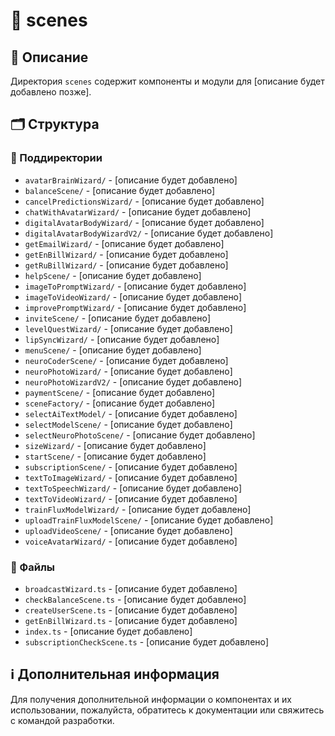 # 📁 scenes

## 📝 Описание
Директория `scenes` содержит компоненты и модули для [описание будет добавлено позже].

## 🗂️ Структура

### 📂 Поддиректории

- `avatarBrainWizard/` - [описание будет добавлено]
- `balanceScene/` - [описание будет добавлено]
- `cancelPredictionsWizard/` - [описание будет добавлено]
- `chatWithAvatarWizard/` - [описание будет добавлено]
- `digitalAvatarBodyWizard/` - [описание будет добавлено]
- `digitalAvatarBodyWizardV2/` - [описание будет добавлено]
- `getEmailWizard/` - [описание будет добавлено]
- `getEnBillWizard/` - [описание будет добавлено]
- `getRuBillWizard/` - [описание будет добавлено]
- `helpScene/` - [описание будет добавлено]
- `imageToPromptWizard/` - [описание будет добавлено]
- `imageToVideoWizard/` - [описание будет добавлено]
- `improvePromptWizard/` - [описание будет добавлено]
- `inviteScene/` - [описание будет добавлено]
- `levelQuestWizard/` - [описание будет добавлено]
- `lipSyncWizard/` - [описание будет добавлено]
- `menuScene/` - [описание будет добавлено]
- `neuroCoderScene/` - [описание будет добавлено]
- `neuroPhotoWizard/` - [описание будет добавлено]
- `neuroPhotoWizardV2/` - [описание будет добавлено]
- `paymentScene/` - [описание будет добавлено]
- `sceneFactory/` - [описание будет добавлено]
- `selectAiTextModel/` - [описание будет добавлено]
- `selectModelScene/` - [описание будет добавлено]
- `selectNeuroPhotoScene/` - [описание будет добавлено]
- `sizeWizard/` - [описание будет добавлено]
- `startScene/` - [описание будет добавлено]
- `subscriptionScene/` - [описание будет добавлено]
- `textToImageWizard/` - [описание будет добавлено]
- `textToSpeechWizard/` - [описание будет добавлено]
- `textToVideoWizard/` - [описание будет добавлено]
- `trainFluxModelWizard/` - [описание будет добавлено]
- `uploadTrainFluxModelScene/` - [описание будет добавлено]
- `uploadVideoScene/` - [описание будет добавлено]
- `voiceAvatarWizard/` - [описание будет добавлено]

### 📄 Файлы

- `broadcastWizard.ts` - [описание будет добавлено]
- `checkBalanceScene.ts` - [описание будет добавлено]
- `createUserScene.ts` - [описание будет добавлено]
- `getEnBillWizard.ts` - [описание будет добавлено]
- `index.ts` - [описание будет добавлено]
- `subscriptionCheckScene.ts` - [описание будет добавлено]

## ℹ️ Дополнительная информация

Для получения дополнительной информации о компонентах и их использовании, пожалуйста, обратитесь к документации или свяжитесь с командой разработки.
